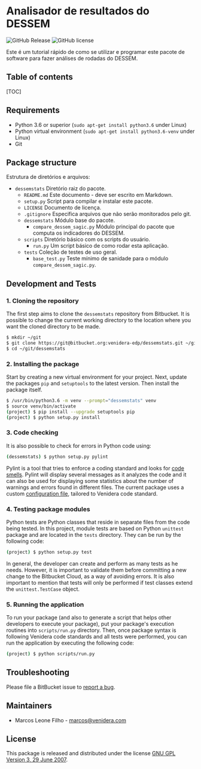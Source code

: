 

# Analisador de resultados do DESSEM

![GitHub Release](https://img.shields.io/badge/release-v0.0.1-blue.svg)
![GitHub license](https://img.shields.io/badge/license-Proprietary-yellow.svg)

Este é um tutorial rápido de como se utilizar e programar este pacote de software para fazer análises de rodadas do DESSEM.

## Table of contents
[TOC]

## Requirements

* Python 3.6 or superior (`sudo apt-get install python3.6` under Linux)
* Python virtual environment (`sudo apt-get install python3.6-venv` under Linux)
* Git

## Package structure

Estrutura de diretórios e arquivos:

- `dessemstats` Diretório raiz do pacote.
    -   `README.md`  Este documento - deve ser escrito em Markdown.
    -   `setup.py` Script para compilar e instalar este pacote.
    -   `LICENSE` Documento de licença.
    -   `.gitignore` Especifica arquivos que não serão monitorados pelo git.
    -   `dessemstats` Módulo base do pacote.
        -   `compare_dessem_sagic.py`  Módulo principal do pacote que computa os indicadores do DESSEM.
    -   `scripts` Diretório básico com os scripts do usuário.
        -   `run.py` Um script básico de como rodar esta aplicação.
    -   `tests` Coleção de testes de uso geral.
        -   `base_test.py` Teste mínimo de sanidade para o módulo  `compare_dessem_sagic.py`.

## Development and Tests

### 1. Cloning the repository
The first step aims to clone the `dessemstats` repository from Bitbucket. It is possible to change the current working directory to the location where you want the cloned directory to be made.
```bash
$ mkdir ~/git
$ git clone https://git@bitbucket.org:venidera-edp/dessemstats.git ~/git/dessemstats
$ cd ~/git/dessemstats
```

### 2. Installing the package
 Start by creating a new virtual environment for your project. Next, update the packages `pip` and `setuptools` to the latest version. Then install the package itself.
```bash
$ /usr/bin/python3.6 -m venv --prompt="dessemstats" venv
$ source venv/bin/activate
(project) $ pip install --upgrade setuptools pip
(project) $ python setup.py install
```

### 3. Code checking
It is also possible to check for errors in Python code using:
```bash
(dessemstats) $ python setup.py pylint
```
Pylint is a tool that tries to enforce a coding standard and looks for  [code smells](https://martinfowler.com/bliki/CodeSmell.html). Pylint will display several messages as it analyzes the code and it can also be used for displaying some statistics about the number of warnings and errors found in different files. The current package uses a custom [configuration file](https://drive.google.com/a/venidera.com/uc?id=1SeUYS-g-MTj-7a_XYwaXZUQpDiQ26JuW), tailored to Venidera code standard.


### 4. Testing package modules
Python tests are Python classes that reside in separate files from the code being tested. In this project, module tests are based on Python `unittest` package and are located in the `tests` directory. They can be run by the following code: 
```bash
(project) $ python setup.py test
```
In general, the developer can create and perform as many tests as he needs. However, it is important to validate them before committing a new change to the Bitbucket Cloud, as a way of avoiding errors. It is also important to mention that tests will only be performed if test classes extend the `unittest.TestCase` object.


### 5. Running the application
To run your package (and also to generate a script that helps other developers to execute your package), put your package's execution routines into `scripts/run.py` directory. Then, once package syntax is following Venidera code standards and all tests were performed, you can run the application by executing the following code:
```bash
(project) $ python scripts/run.py
```

## Troubleshooting

Please file a BitBucket issue to [report a bug](https://bitbucket.org/venidera/data-models/issues?status=new&status=open).

## Maintainers

-   Marcos Leone Filho - [marcos@venidera.com](mailto:marcos@venidera.com)

## License

This package is released and distributed under the license  [GNU GPL Version 3, 29 June 2007](https://www.gnu.org/licenses/gpl-3.0.html).